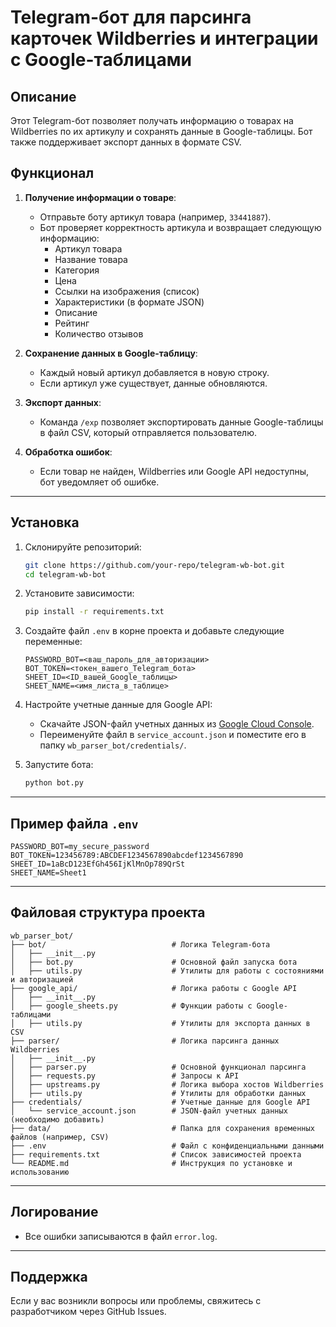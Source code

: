 # Telegram-бот для парсинга карточек Wildberries и интеграции с Google-таблицами

## Описание

Этот Telegram-бот позволяет получать информацию о товарах на Wildberries по их артикулу и сохранять данные в Google-таблицы. Бот также поддерживает экспорт данных в формате CSV.

## Функционал

1. **Получение информации о товаре**:
   - Отправьте боту артикул товара (например, `33441887`).
   - Бот проверяет корректность артикула и возвращает следующую информацию:
     - Артикул товара
     - Название товара
     - Категория
     - Цена
     - Ссылки на изображения (список)
     - Характеристики (в формате JSON)
     - Описание
     - Рейтинг
     - Количество отзывов

2. **Сохранение данных в Google-таблицу**:
   - Каждый новый артикул добавляется в новую строку.
   - Если артикул уже существует, данные обновляются.

3. **Экспорт данных**:
   - Команда `/exp` позволяет экспортировать данные Google-таблицы в файл CSV, который отправляется пользователю.

4. **Обработка ошибок**:
   - Если товар не найден, Wildberries или Google API недоступны, бот уведомляет об ошибке.

---

## Установка

1. Склонируйте репозиторий:
   ```bash
   git clone https://github.com/your-repo/telegram-wb-bot.git
   cd telegram-wb-bot
   ```

2. Установите зависимости:
   ```bash
   pip install -r requirements.txt
   ```

3. Создайте файл `.env` в корне проекта и добавьте следующие переменные:
   ```env
   PASSWORD_BOT=<ваш_пароль_для_авторизации>
   BOT_TOKEN=<токен_вашего_Telegram_бота>
   SHEET_ID=<ID_вашей_Google_таблицы>
   SHEET_NAME=<имя_листа_в_таблице>
   ```

4. Настройте учетные данные для Google API:
   - Скачайте JSON-файл учетных данных из [Google Cloud Console](https://console.cloud.google.com/).
   - Переименуйте файл в `service_account.json` и поместите его в папку `wb_parser_bot/credentials/`.

5. Запустите бота:
   ```bash
   python bot.py
   ```

---

## Пример файла `.env`

```env
PASSWORD_BOT=my_secure_password
BOT_TOKEN=123456789:ABCDEF1234567890abcdef1234567890
SHEET_ID=1aBcD123EfGh456IjKlMnOp789QrSt
SHEET_NAME=Sheet1
```

---

## Файловая структура проекта

```
wb_parser_bot/
├── bot/                            # Логика Telegram-бота
│   ├── __init__.py
│   ├── bot.py                      # Основной файл запуска бота
│   ├── utils.py                    # Утилиты для работы с состояниями и авторизацией
├── google_api/                     # Логика работы с Google API
│   ├── __init__.py
│   ├── google_sheets.py            # Функции работы с Google-таблицами
│   ├── utils.py                    # Утилиты для экспорта данных в CSV
├── parser/                         # Логика парсинга данных Wildberries
│   ├── __init__.py
│   ├── parser.py                   # Основной функционал парсинга
│   ├── requests.py                 # Запросы к API
│   ├── upstreams.py                # Логика выбора хостов Wildberries
│   ├── utils.py                    # Утилиты для обработки данных
├── credentials/                    # Учетные данные для Google API
│   └── service_account.json        # JSON-файл учетных данных (необходимо добавить)
├── data/                           # Папка для сохранения временных файлов (например, CSV)
├── .env                            # Файл с конфиденциальными данными
├── requirements.txt                # Список зависимостей проекта
└── README.md                       # Инструкция по установке и использованию
```

---

## Логирование

- Все ошибки записываются в файл `error.log`.

---

## Поддержка

Если у вас возникли вопросы или проблемы, свяжитесь с разработчиком через GitHub Issues.

